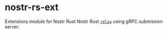 # nostr-rs-ext
Extensions module for Nostr Rust Nostr Rust [`relay`](https://github.com/scsibug/nostr-rs-relay) using gRPC submission server.
